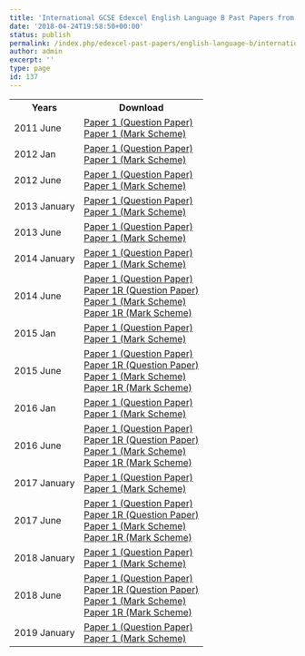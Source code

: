 ```yaml
---
title: 'International GCSE Edexcel English Language B Past Papers from 2011'
date: '2018-04-24T19:58:50+00:00'
status: publish
permalink: /index.php/edexcel-past-papers/english-language-b/international-gcse
author: admin
excerpt: ''
type: page
id: 137
---
```


<table class="table table-pastpapers">
  <tbody>
  <tr>
    <th>Years</th>
    <th>Download</th>
  </tr>
  <tr>
    <td>2011 June</td>
    <td>
          <a href="https://www.dropbox.com/s/xjuk3pubp80tkg5/4EB0_01_que_20110615.pdf?dl=1">Paper 1 (Question Paper)</a><br/>
          <a href="https://www.dropbox.com/s/05cm97fu9ue0ngf/4EB0_01_rms_20110824a.pdf?dl=1">Paper 1 (Mark Scheme)</a>
    </td>
  </tr>
  <tr>
    <td>2012 Jan</td>
    <td>
          <a href="https://www.dropbox.com/s/7d53i5wuqg17xtq/4EB0_01_que_20120307.pdf?dl=1">Paper 1 (Question Paper)</a><br/>
          <a href="https://www.dropbox.com/s/xuu31xcwd8dhrl2/4EB0_01_msc_20120307.pdf?dl=1">Paper 1 (Mark Scheme)</a>
    </td>
  </tr>
  <tr>
    <td>2012 June</td>
    <td>
          <a href="https://www.dropbox.com/s/pws9x2t8pmtmim2/4EB0_IGCSE_1206.pdf?dl=1">Paper 1 (Question Paper)</a><br/>
          <a href="https://www.dropbox.com/s/tuzh42vhp6z6s02/4EB0_01_rms_20120823.pdf?dl=1">Paper 1 (Mark Scheme)</a>
    </td>
  </tr>
  <tr>
    <td>2013 January</td>
    <td>
          <a href="https://www.dropbox.com/s/aim4866lwj40yrm/4EB0_01_que_20130116.pdf?dl=1">Paper 1 (Question Paper)</a><br/>
          <a href="https://www.dropbox.com/s/4mrmzug8dwsh102/4EB0_01_rms_20130307.pdf?dl=1">Paper 1 (Mark Scheme)</a>
    </td>
  </tr>
  <tr>
    <td>2013 June</td>
    <td>
          <a href="https://www.dropbox.com/s/u84x48gty40sr6q/4EB0_01_que_20130523.pdf?dl=1">Paper 1 (Question Paper)</a><br/>
          <a href="https://www.dropbox.com/s/vl3nvlnzk0u0qw4/4EB0_01_msc_20130822.pdf?dl=1">Paper 1 (Mark Scheme)</a>
    </td>
  </tr>
  <tr>
    <td>2014 January</td>
    <td>
          <a href="https://www.dropbox.com/s/n5dw5k351ku1ui1/4EB0_01_que_20140115.pdf?dl=1">Paper 1 (Question Paper)</a><br/>
          <a href="https://www.dropbox.com/s/z16xgmaeh8bsicj/4EB0_01_msc_20140306.pdf?dl=1">Paper 1 (Mark Scheme)</a>
    </td>
  </tr>
  <tr>
    <td>2014 June</td>
    <td>
          <a href="https://www.dropbox.com/s/3r6jqj7rdem190p/4EB0_01_que_20140522.pdf?dl=1">Paper 1 (Question Paper)</a><br/>
          <a href="https://www.dropbox.com/s/8r13cw5cmt9yo95/4EB0_01R_que_20140522.pdf?dl=1">Paper 1R (Question Paper)</a><br/>
          <a href="https://www.dropbox.com/s/baqwlq9tdaud0gj/4EB0_01_msc_20140821.pdf?dl=1">Paper 1 (Mark Scheme)</a><br/>
          <a href="https://www.dropbox.com/s/6gbpi9g3a7ktjj3/4EB0_01R_msc_20140821.pdf?dl=1">Paper 1R (Mark Scheme)</a>
    </td>
  </tr>
  <tr>
    <td>2015 Jan</td>
    <td>
          <a href="https://www.dropbox.com/s/srgs839wnlnyfrz/4EB0_01_que_20150120.pdf?dl=1">Paper 1 (Question Paper)</a><br/>
          <a href="https://www.dropbox.com/s/a5m604zj4hfjvwp/4EB0_01_msc_21050305.pdf?dl=1">Paper 1 (Mark Scheme)</a>
    </td>
  </tr>
  <tr>
    <td>2015 June</td>
    <td>
          <a href="https://www.dropbox.com/s/jovu105wtps8vbb/4EB0_01_que_20150610.pdf?dl=1">Paper 1 (Question Paper)</a><br/>
          <a href="https://www.dropbox.com/s/mieaovraul3vhsl/4EB0_01R_que_20150610.pdf?dl=1">Paper 1R (Question Paper)</a><br/>
          <a href="https://www.dropbox.com/s/3w2o54iil2rrucu/4EB0_01_msc_20150819.pdf?dl=1">Paper 1 (Mark Scheme)</a><br/>
          <a href="https://www.dropbox.com/s/27jky37dk6peyhk/4EB0_01R_msc_20150819.pdf?dl=1">Paper 1R (Mark Scheme)</a>
    </td>
  </tr>
  <tr>
    <td>2016 Jan</td>
    <td>
          <a href="https://www.dropbox.com/s/kkoahlgql82u5il/4EB0_01_que_20160128.pdf?dl=1">Paper 1 (Question Paper)</a><br/>
          <a href="https://www.dropbox.com/s/ixzyqckaimico1q/4EB0_01_msc_20160302.pdf?dl=1">Paper 1 (Mark Scheme)</a>
    </td>
  </tr>
  <tr>
    <td>2016 June</td>
    <td>
          <a href="https://www.dropbox.com/s/rsadf8zpbwjs6vf/4EB0_01_que_20160609.pdf?dl=1">Paper 1 (Question Paper)</a><br/>
          <a href="https://www.dropbox.com/s/2r4av0adoj7hhz9/4EB0_01R_que_20160609.pdf?dl=1">Paper 1R (Question Paper)</a><br/>
          <a href="https://www.dropbox.com/s/b554v8o0j1uu18r/4EB0_01_rms_20160824.pdf?dl=1">Paper 1 (Mark Scheme)</a><br/>
          <a href="https://www.dropbox.com/s/rzmprdatfbas01c/4EB0_01R_rms_20160824.pdf?dl=1">Paper 1R (Mark Scheme)</a>
    </td>
  </tr>
  <tr>
    <td>2017 January</td>
    <td>
          <a href="https://qualifications.pearson.com/content/dam/pdf/International%20GCSE/English%20Language%20A/2009/Exam%20materials/4EB0_01_que_20170125.pdf">Paper 1 (Question Paper)</a><br/>
          <a href="https://qualifications.pearson.com/content/dam/pdf/International%20GCSE/English%20Language%20B/2009/Exam%20materials/4EB0_01_rms_20170301.pdf">Paper 1 (Mark Scheme)</a>
    </td>
  </tr>
  <tr>
    <td>2017 June</td>
    <td>
          <a href="https://qualifications.pearson.com/content/dam/pdf/International%20GCSE/English%20Language%20B/2009/Exam%20materials/4EB0_01_que_20170612.pdf">Paper 1 (Question Paper)</a><br/>
          <a href="https://qualifications.pearson.com/content/dam/pdf/International%20GCSE/English%20Language%20B/2009/Exam%20materials/4EB0_01R_que_20170612.pdf">Paper 1R (Question Paper)</a><br/>
          <a href="https://qualifications.pearson.com/content/dam/pdf/International%20GCSE/English%20Language%20B/2009/Exam%20materials/4EB0_01_rms_20170823.pdf">Paper 1 (Mark Scheme)</a><br/>
          <a href="https://qualifications.pearson.com/content/dam/pdf/International%20GCSE/English%20Language%20B/2009/Exam%20materials/4EB0_01R_rms_20170823.pdf">Paper 1R (Mark Scheme)</a>
    </td>
  </tr>
  <tr>
    <td>2018 January</td>
    <td>
          <a href="https://qualifications.pearson.com/content/dam/pdf/International%20GCSE/English%20Language%20B/2009/Exam%20materials/4EB0_01_que_20180125.pdf">Paper 1 (Question Paper)</a><br/>
          <a href="https://qualifications.pearson.com/content/dam/pdf/International%20GCSE/English%20Language%20B/2009/Exam%20materials/4EB0_01_rms_20180308.pdf">Paper 1 (Mark Scheme)</a>
    </td>
  </tr>
  <tr>
    <td>2018 June</td>
    <td>
          <a href="https://qualifications.pearson.com/content/dam/pdf/International%20GCSE/English%20Language%20B/2009/Exam%20materials/4EB0_01_que_20180606.pdf">Paper 1 (Question Paper)</a><br/>
          <a href="https://qualifications.pearson.com/content/dam/pdf/International%20GCSE/English%20Language%20B/2009/Exam%20materials/4EB0_01R_que_20180606.pdf">Paper 1R (Question Paper)</a><br/>
          <a href="https://qualifications.pearson.com/content/dam/pdf/International%20GCSE/English%20Language%20B/2009/Exam%20materials/4EB0_01_rms_20180822.pdf">Paper 1 (Mark Scheme)</a><br/>
          <a href="https://qualifications.pearson.com/content/dam/pdf/International%20GCSE/English%20Language%20B/2009/Exam%20materials/4EB0_01R_rms_20180822.pdf">Paper 1R (Mark Scheme)</a>
    </td>
  </tr>
  <tr>
    <td>2019 January</td>
    <td>
          <a href="https://qualifications.pearson.com/content/dam/pdf/International%20GCSE/English%20Language%20B/2009/Exam%20materials/4EB0_01_que_20190124.pdf">Paper 1 (Question Paper)</a><br/>
          <a href="https://qualifications.pearson.com/content/dam/pdf/International%20GCSE/English%20Language%20B/2009/Exam%20materials/4EB0_01_msc_20190307.pdf">Paper 1 (Mark Scheme)</a>
    </td>
  </tr>
</tbody>
</table>
